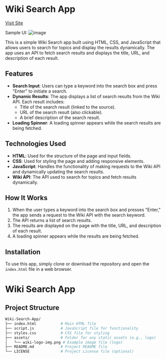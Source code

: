 # Wiki Search App 
[Visit Site](https://wikiappash236.ccbp.tech/)

Sample UI:
![image](https://github.com/user-attachments/assets/81f8a5d7-a061-49c8-8bc4-6267b4d85226)


This is a simple Wiki Search app built using HTML, CSS, and JavaScript that allows users to search for topics and display the results dynamically. The app uses an API to fetch search results and displays the title, URL, and description of each result.

## Features
- **Search Input**: Users can type a keyword into the search box and press "Enter" to initiate a search.
- **Dynamic Results**: The app displays a list of search results from the Wiki API. Each result includes:
  - Title of the search result (linked to the source).
  - URL of the search result (also clickable).
  - A brief description of the search result.
- **Loading Spinner**: A loading spinner appears while the search results are being fetched.
  
## Technologies Used
- **HTML**: Used for the structure of the page and input fields.
- **CSS**: Used for styling the page and adding responsive elements.
- **JavaScript**: Handles the functionality of making requests to the Wiki API and dynamically updating the search results.
- **Wiki API**: The API used to search for topics and fetch results dynamically.

## How It Works
1. When the user types a keyword into the search box and presses "Enter," the app sends a request to the Wiki API with the search keyword.
2. The API returns a list of search results.
3. The results are displayed on the page with the title, URL, and description of each result.
4. A loading spinner appears while the results are being fetched.

## Installation
To use this app, simply clone or download the repository and open the `index.html` file in a web browser.

# Wiki Search App

## Project Structure

```bash
Wiki-Search-App/
├── index.html           # Main HTML file
├── script.js            # JavaScript file for functionality
├── styles.css           # CSS file for styling
├── assets/              # Folder for any static assets (e.g., logo)
│   └── wiki-logo-img.png # Example image file (logo)
├── README.md            # Project README file
└── LICENSE              # Project License file (optional)

